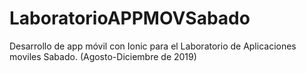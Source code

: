 # LaboratorioAPPMOVSabado
Desarrollo de app móvil con Ionic para el Laboratorio de Aplicaciones moviles Sabado. (Agosto-Diciembre de 2019)
